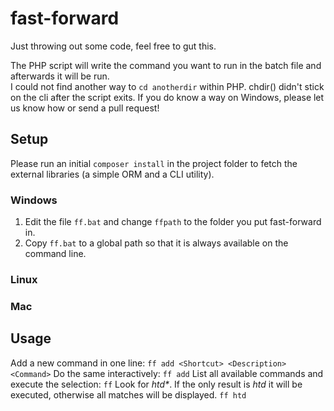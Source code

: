 # fast-forward
Just throwing out some code, feel free to gut this.

The PHP script will write the command you want to run in the batch file and afterwards it will be run.  
I could not find another way to `cd anotherdir` within PHP. chdir() didn't stick on the cli after the script exits. If you do know a way on Windows, please let us know how or send a pull request!


## Setup
Please run an initial `composer install` in the project folder to fetch the external libraries (a simple ORM and a CLI utility).

### Windows
1. Edit the file `ff.bat` and change `ffpath` to the folder you put fast-forward in.
2. Copy `ff.bat` to a global path so that it is always available on the command line.

### Linux


### Mac


## Usage
Add a new command in one line:
`ff add <Shortcut> <Description> <Command>`
Do the same interactively:
`ff add`
List all available commands and execute the selection:
`ff`
Look for _htd*_.
If the only result is _htd_ it will be executed, otherwise all matches will be displayed.
`ff htd`
